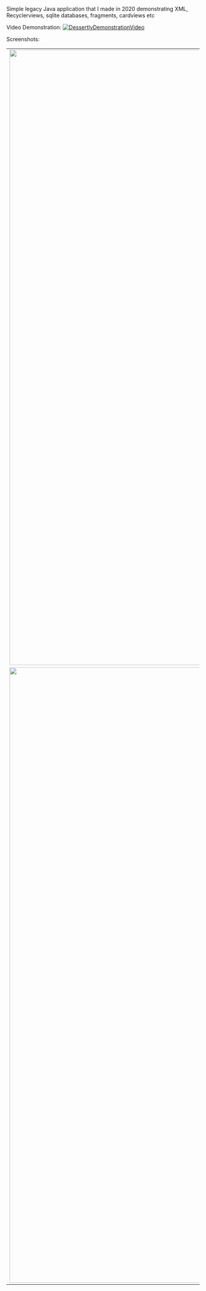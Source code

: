 Simple legacy Java application that I made in 2020 demonstrating XML, Recyclerviews, sqlite databases, fragments, cardviews etc

Video Demonstration:
[![DessertlyDemonstrationVideo](https://i.ytimg.com/vi/41JadCU7ryY/maxresdefault.jpg)](https://www.youtube.com/watch?v=41JadCU7ryY "DessertlyDemonstrationVideo")

Screenshots:

| | | |
|:-------------------------:|:-------------------------:|:-------------------------:|
|<img width="1604" alt="screen shot 2017-08-07 at 12 18 15 pm" src="https://github.com/krancave/Dessertly-2020/assets/72363615/f323f43c-d81c-4f58-9b46-f0938f52d1ef"> | <img width="1604" alt="screen shot 2017-08-07 at 12 18 15 pm" src="https://github.com/krancave/Dessertly-2020/assets/72363615/1235023d-a8d9-40d4-9924-aaa65076645d">|<img width="1604" alt="screen shot 2017-08-07 at 12 18 15 pm" src="https://github.com/krancave/Dessertly-2020/assets/72363615/a2e206a6-082d-4da1-ac70-c40ebc5b2eb8">|
|<img width="1604" alt="screen shot 2017-08-07 at 12 18 15 pm" src="https://github.com/krancave/Dessertly-2020/assets/72363615/a92265e3-afa4-4958-b189-7f6e9db0b1b3">  |  <img width="1604" alt="screen shot 2017-08-07 at 12 18 15 pm" src="https://github.com/krancave/Dessertly-2020/assets/72363615/1069865e-ae10-4c2f-923f-0c1c96a82fa8">|<img width="1604" alt="screen shot 2017-08-07 at 12 18 15 pm" src="https://github.com/krancave/Dessertly-2020/assets/72363615/2cbfeb42-d440-4563-a2f9-f11882011c55">|
